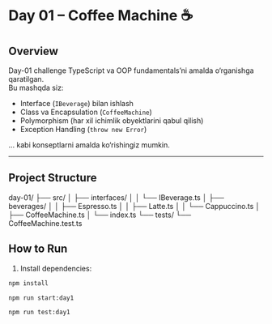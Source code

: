 # Day 01 – Coffee Machine ☕

## Overview

Day-01 challenge TypeScript va OOP fundamentals’ni amalda o‘rganishga qaratilgan.  
Bu mashqda siz:

- Interface (`IBeverage`) bilan ishlash
- Class va Encapsulation (`CoffeeMachine`)
- Polymorphism (har xil ichimlik obyektlarini qabul qilish)
- Exception Handling (`throw new Error`)  

… kabi konseptlarni amalda ko‘rishingiz mumkin.

---

## Project Structure



day-01/
├── src/
│ ├── interfaces/
│ │ └── IBeverage.ts
│ ├── beverages/
│ │ ├── Espresso.ts
│ │ ├── Latte.ts
│ │ └── Cappuccino.ts
│ ├── CoffeeMachine.ts
│ └── index.ts
└── tests/
└── CoffeeMachine.test.ts

## How to Run

1. Install dependencies:

```bash
npm install

npm run start:day1

npm run test:day1